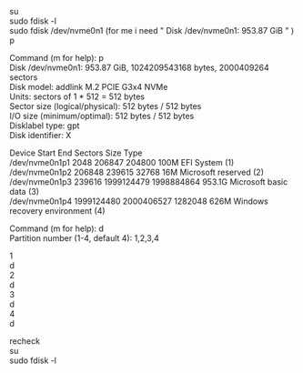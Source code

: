 su  
sudo fdisk -l  
sudo fdisk /dev/nvme0n1 (for me i need " Disk /dev/nvme0n1: 953.87 GiB " )  
p  

Command (m for help): p  
Disk /dev/nvme0n1: 953.87 GiB, 1024209543168 bytes, 2000409264 sectors  
Disk model: addlink M.2 PCIE G3x4 NVMe  
Units: sectors of 1 * 512 = 512 bytes  
Sector size (logical/physical): 512 bytes / 512 bytes  
I/O size (minimum/optimal): 512 bytes / 512 bytes  
Disklabel type: gpt  
Disk identifier: X  
  
Device              Start        End    Sectors   Size Type  
/dev/nvme0n1p1       2048     206847     204800   100M EFI System                   (1)  
/dev/nvme0n1p2     206848     239615      32768    16M Microsoft reserved           (2)  
/dev/nvme0n1p3     239616 1999124479 1998884864 953.1G Microsoft basic data         (3)  
/dev/nvme0n1p4 1999124480 2000406527    1282048   626M Windows recovery environment (4)  
  
Command (m for help): d  
Partition number (1-4, default 4): 1,2,3,4  

1  
d  
2  
d  
3  
d  
4  
d  

recheck  
su  
sudo fdisk -l  

